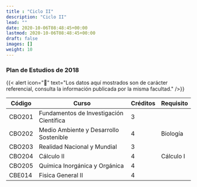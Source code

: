 ```yaml
---
title : "Ciclo II"
description: "Ciclo II"
lead: ""
date: 2020-10-06T08:48:45+00:00
lastmod: 2020-10-06T08:48:45+00:00
draft: false
images: []
weight: 10
---
```


### Plan de Estudios de 2018

{{< alert icon="🚨" text="Los datos aquí mostrados son de carácter referencial, consulta la información publicada por la misma facultad." />}}

| Código | Curso                                   | Créditos | Requisito |
| ------ | --------------------------------------- | -------- | --------- |
| CBO201 | Fundamentos de Investigación Científica | 3        |           |
| CBO202 | Medio Ambiente y Desarrollo Sostenible  | 4        | Biología  |
| CBO203 | Realidad Nacional y Mundial             | 3        |           |
| CBO204 | Cálculo II                              | 4        | Cálculo I |
| CBO205 | Química Inorgánica y Orgánica           | 4        |           |
| CBE014 | Fisica General II                       | 4        |           |
